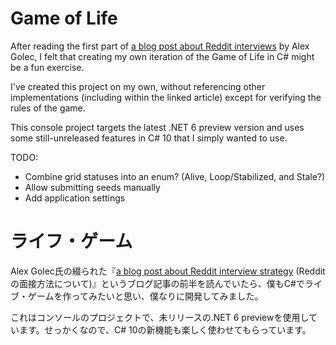# Game of Life

After reading the first part of [a blog post about Reddit interviews](https://alexgolec.dev/reddit-interview-problems-the-game-of-life/) by Alex Golec, I felt that creating my own iteration of the Game of Life in C# might be a fun exercise.

I've created this project on my own, without referencing other implementations (including within the linked article) except for verifying the rules of the game.

This console project targets the latest .NET 6 preview version and uses some still-unreleased features in C# 10 that I simply wanted to use.

TODO:
- Combine grid statuses into an enum? (Alive, Loop/Stabilized, and Stale?)
- Allow submitting seeds manually
- Add application settings

# ライフ・ゲーム

Alex Golec氏の綴られた『[a blog post about Reddit interview strategy](https://alexgolec.dev/reddit-interview-problems-the-game-of-life/) (Redditの面接方法について)』というブログ記事の前半を読んでいたら、僕もC#でライブ・ゲームを作ってみたいと思い、僕なりに開発してみました。

これはコンソールのプロジェクトで、未リリースの.NET 6 previewを使用しています。せっかくなので、C# 10の新機能も楽しく使わせてもらっています。